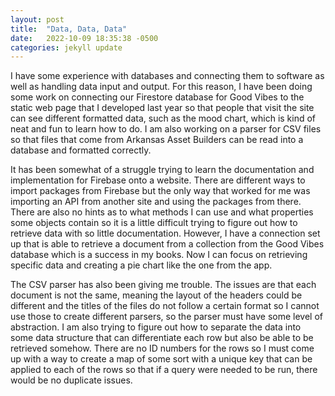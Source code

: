 ```yaml
---
layout: post
title:  "Data, Data, Data"
date:   2022-10-09 18:35:38 -0500
categories: jekyll update
---
```


I have some experience with databases and connecting them to software as well as handling data input and output. For this reason, I have been doing some work on connecting our Firestore database for Good Vibes to the static web page that I developed last year so that people that visit the site can see different formatted data, such as the mood chart, which is kind of neat and fun to learn how to do. I am also working on a parser for CSV files so that files that come from Arkansas Asset Builders can be read into a database and formatted correctly.

It has been somewhat of a struggle trying to learn the documentation and implementation for Firebase onto a website. There are different ways to import packages from Firebase but the only way that worked for me was importing an API from another site and using the packages from there. There are also no hints as to what methods I can use and what properties some objects contain so it is a little difficult trying to figure out how to retrieve data with so little documentation. However, I have a connection set up that is able to retrieve a document from a collection from the Good Vibes database which is a success in my books. Now I can focus on retrieving specific data and creating a pie chart like the one from the app.

The CSV parser has also been giving me trouble. The issues are that each document is not the same, meaning the layout of the headers could be different and the titles of the files do not follow a certain format so I cannot use those to create different parsers, so the parser must have some level of abstraction. I am also trying to figure out how to separate the data into some data structure that can differentiate each row but also be able to be retrieved somehow. There are no ID numbers for the rows so I must come up with a way to create a map of some sort with a unique key that can be applied to each of the rows so that if a query were needed to be run, there would be no duplicate issues.